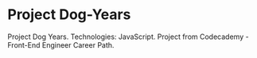 # Project Dog-Years
Project Dog Years.  Technologies: JavaScript.   Project from Codecademy - Front-End Engineer Career Path.
